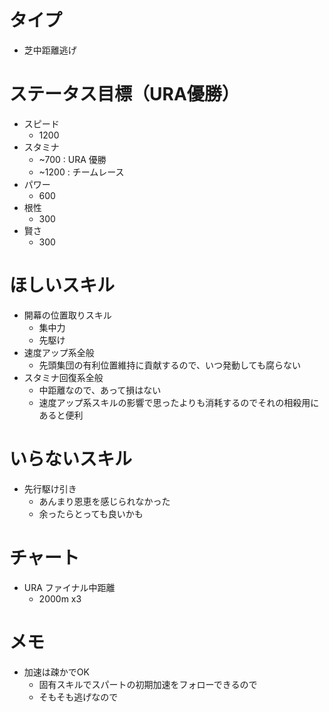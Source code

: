 
# タイプ
- 芝中距離逃げ

# ステータス目標（URA優勝）
- スピード
    - 1200
- スタミナ
    - ~700 : URA 優勝
    - ~1200 : チームレース
- パワー
    - 600
- 根性
    - 300
- 賢さ
    - 300

# ほしいスキル
- 開幕の位置取りスキル
    - 集中力
    - 先駆け
- 速度アップ系全般
    - 先頭集団の有利位置維持に貢献するので、いつ発動しても腐らない
- スタミナ回復系全般
    - 中距離なので、あって損はない
    - 速度アップ系スキルの影響で思ったよりも消耗するのでそれの相殺用にあると便利

# いらないスキル
- 先行駆け引き
    - あんまり恩恵を感じられなかった
    - 余ったらとっても良いかも

# チャート
- URA ファイナル中距離
    - 2000m x3

# メモ
- 加速は疎かでOK
    - 固有スキルでスパートの初期加速をフォローできるので
    - そもそも逃げなので
